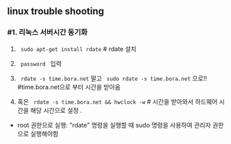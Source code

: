 

## linux trouble shooting

### #1. 리눅스 서버시간 동기화 

1. ``` sudo apt-get install rdate``` # rdate 설치

2. ```  password  ``` 입력 
   
3. ``` rdate -s time.bora.net``` 말고 ``` sudo rdate -s time.bora.net``` 으로!! #time.bora.net으로 부터 시간을 받아옴
   
4. 혹은 ``` rdate -s time.bora.net && hwclock -w``` # 시간을 받아와서 하드웨어 시간을 해당 시간으로 설정 .
   
* root 권한으로 실행: "rdate" 명령을 실행할 때 sudo 명령을 사용하여 관리자 권한으로 실행해야함

